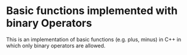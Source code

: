 # Basic functions implemented with binary Operators
This is an implementation of basic functions (e.g. plus, minus) in C++ in which only binary operators are allowed.
